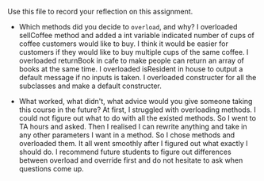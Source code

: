 Use this file to record your reflection on this assignment.

- Which methods did you decide to `overload`, and why?
I overloaded sellCoffee method and added a int variable indicated number of cups of coffee customers would like to buy. I think it would be easier for customers if they would like to buy multiple cups of the same coffee.
I overloaded returnBook in cafe to make people can return an array of books at the same time.
I overloaded isResident in house to output a default message if no inputs is taken.
I overloaded constructer for all the subclasses and make a default constructer.

- What worked, what didn't, what advice would you give someone taking this course in the future?
At first, I struggled with overloading methods. I could not figure out what to do with all the existed methods. So I went to TA hours and asked. Then I realised I can rewrite anything and take in any other parameters I want in a method. So I chose methods and overloaded them. It all went smoothly after I figured out what exactly I should do. I recommend future students to figure out differences between overload and override first and do not hesitate to ask when questions come up.